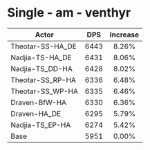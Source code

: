 # Single - am - venthyr
| Actor | DPS | Increase |
|---|:---:|:---:|
|Theotar-SS-HA_DE|6443|8.26%|
|Nadjia-TS-HA_DE|6431|8.06%|
|Nadjia-TS_DD-HA|6428|8.02%|
|Theotar-SS_RP-HA|6336|6.48%|
|Theotar-SS_WP-HA|6335|6.46%|
|Draven-BfW-HA|6330|6.36%|
|Draven-HA_DE|6295|5.79%|
|Nadjia-TS_EP-HA|6274|5.42%|
|Base|5951|0.00%|
